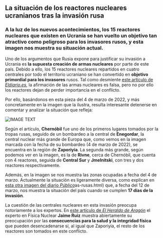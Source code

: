 ## La situación de los reactores nucleares ucranianos tras la invasión rusa

### A la luz de los nuevos acontecimientos, los 15 reactores nucleares que existen en Ucrania se han vuelto un objetivo tan atractivo como peligroso para los invasores rusos, y esta imagen nos muestra su situación actual.

Uno de los argumentos que Rusia expone para justificar su invasión a Ucrania es **la supuesta creación de armas nucleares** por parte de este país. Debido a ello, los 15 reactores nucleares repartidos en cuatro centrales por todo el territorio ucraniano se han convertido en **objetivo primordial para los invasores** rusos. Tal como desmiente [este artículo de *Eldiario.es*](https://www.eldiario.es/internacional/mapa-reactores-nucleares-ucrania-peligro_1_8801884.html), la afirmación de las armas nucleares es falsa, pero no por ello los reactores dejan de perder importancia en el conflicto. 

Por ello, basándonos en esta pieza del 4 de marzo de 2022, y más concretamente en la imagen que la ilustra, resulta interesante detenerse en comentar y analizar la situación que refleja: 

![IMAGE TEXT](https://sc2.elpais.com.uy/files/article_default_content/uploads/2022/03/04/62221c15bf915.jpeg)

Según el artículo, **Chernóbil** fue uno de los primeros lugares tomados por la tropas rusas, seguido de un bombardeo a la central de **Enegordar**, la central nuclear más grande de Europa que, como vemos en la imagen marcada con la fecha de su bombardeo (4 de marzo de 2022), se encuentra en la región de **Zaporiyia**. La segunda más grande, según podemos ver en la imagen, es la de **Rivne**, cerca de Chernóbil, que cuenta con 4 reactores, seguida de **Central Sur** y **Jmelnitski**, con tres y dos reactores respectivamente. 

Además, en la imagen se nos muestra las zonas ocupadas a fecha del 4 de marzo. Actualmente la situación es ligeramente diversa, como explican en [esta otra imagen del diario *Público*](https://www.publico.es/photonews/mapa-guerra-ucrania-avanzan-trop)as-rusas.html) que, a fecha del 12 de marzo, nos muestra la situación del país cuando se cumplen **17 días de la invasión**. 

La cuestión de las centrales nucleares en esta invasión preocupa notoriamente a los expertos. En [este artículo de *El Heraldo de Aragón*](https://www.heraldo.es/noticias/aragon/2022/03/10/guerra-ucrania-chernobil-central-nuclear-profesor-univerisdad-zaragoza-1558834.html?autoref=true) el experto en Física Nuclear **Jaime Ruiz** muestra abiertamente su preocupación por las **consecuencias para la salud y la integridad física** que pueden desencadenarse si, al igual que Zaporiyia, el resto de los reactores son tomados en este conflicto. 

